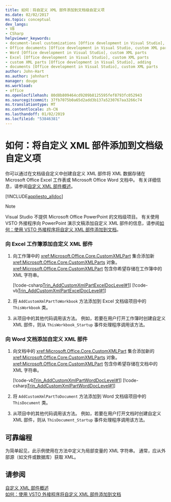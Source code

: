 ```yaml
---
title: 如何：将自定义 XML 部件添加到文档级自定义项
ms.date: 02/02/2017
ms.topic: conceptual
dev_langs:
- VB
- CSharp
helpviewer_keywords:
- document-level customizations [Office development in Visual Studio], custom XML parts
- Office documents [Office development in Visual Studio, custom XML parts
- Word [Office development in Visual Studio], custom XML parts
- Excel [Office development in Visual Studio], custom XML parts
- custom XML parts [Office development in Visual Studio], adding
- documents [Office development in Visual Studio], custom XML parts
author: John-Hart
ms.author: johnhart
manager: douge
ms.workload:
- office
ms.openlocfilehash: 80d8b809464cd9209b8125595fef8793fc052943
ms.sourcegitcommit: 37fb7075b0a65d2add3b137a5230767aa3266c74
ms.translationtype: MT
ms.contentlocale: zh-CN
ms.lasthandoff: 01/02/2019
ms.locfileid: "53846381"
---
```

# <a name="how-to-add-custom-xml-parts-to-document-level-customizations"></a>如何：将自定义 XML 部件添加到文档级自定义项
  你可以通过在文档级自定义中创建自定义 XML 部件将 XML 数据存储在 Microsoft Office Excel 工作表或 Microsoft Office Word 文档中。 有关详细信息，请参阅[自定义 XML 部件概述](../vsto/custom-xml-parts-overview.md)。  
  
 [!INCLUDE[appliesto_alldoc](../vsto/includes/appliesto-alldoc-md.md)]  
  
> [!NOTE]  
>  Visual Studio 不提供 Microsoft Office PowerPoint 的文档级项目。 有关使用 VSTO 外接程序向 PowerPoint 演示文稿添加自定义 XML 部件的信息，请参阅[如何：使用 VSTO 外接程序将自定义 XML 部件添加到文档](../vsto/how-to-add-custom-xml-parts-to-documents-by-using-vsto-add-ins.md)。  
  
### <a name="to-add-a-custom-xml-part-to-an-excel-workbook"></a>向 Excel 工作簿添加自定义 XML 部件  
  
1.  向工作簿中的 <xref:Microsoft.Office.Core.CustomXMLPart> 集合添加新 <xref:Microsoft.Office.Core.CustomXMLParts> 对象。 <xref:Microsoft.Office.Core.CustomXMLPart> 包含你希望存储在工作簿中的 XML 字符串。  
  
     [!code-csharp[Trin_AddCustomXmlPartExcelDocLevel#1](../vsto/codesnippet/CSharp/Trin_AddCustomXmlPartExcelDocLevel/ThisWorkbook.cs#1)]
     [!code-vb[Trin_AddCustomXmlPartExcelDocLevel#1](../vsto/codesnippet/VisualBasic/Trin_AddCustomXmlPartExcelDocLevel/ThisWorkbook.vb#1)]  
  
2.  将 `AddCustomXmlPartToWorkbook` 方法添加到 Excel 文档级项目中的 `ThisWorkbook` 类。  
  
3.  从项目中的其他代码调用该方法。 例如，若要在用户打开工作簿时创建自定义 XML 部件，则从 `ThisWorkbook_Startup` 事件处理程序调用该方法。  
  
### <a name="to-add-a-custom-xml-part-to-a-word-document"></a>向 Word 文档添加自定义 XML 部件  
  
1.  向文档中的 <xref:Microsoft.Office.Core.CustomXMLPart> 集合添加新的 <xref:Microsoft.Office.Core.CustomXMLParts> 对象。 <xref:Microsoft.Office.Core.CustomXMLPart> 包含你希望存储在文档中的 XML 字符串。  
  
     [!code-vb[Trin_AddCustomXmlPartWordDocLevel#1](../vsto/codesnippet/VisualBasic/Trin_AddCustomXmlPartWordDocLevel/ThisDocument.vb#1)]
     [!code-csharp[Trin_AddCustomXmlPartWordDocLevel#1](../vsto/codesnippet/CSharp/Trin_AddCustomXmlPartWordDocLevel/ThisDocument.cs#1)]  
  
2.  将 `AddCustomXmlPartToDocument` 方法添加到 Word 文档级项目中的 `ThisDocument` 类。  
  
3.  从项目中的其他代码调用该方法。 例如，若要在用户打开文档时创建自定义 XML 部件，则从 `ThisDocument_Startup` 事件处理程序调用该方法。  
  
## <a name="robust-programming"></a>可靠编程  
 为简单起见，此示例使用在方法中定义为局部变量的 XML 字符串。 通常，应从外部源（如文件或数据库）获取 XML。  
  
## <a name="see-also"></a>请参阅  
 [自定义 XML 部件概述](../vsto/custom-xml-parts-overview.md)   
 [如何：使用 VSTO 外接程序将自定义 XML 部件添加到文档](../vsto/how-to-add-custom-xml-parts-to-documents-by-using-vsto-add-ins.md)  
